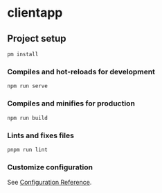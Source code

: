 # clientapp

## Project setup
```
pm install
```

### Compiles and hot-reloads for development
```
npm run serve
```

### Compiles and minifies for production
```
npm run build
```

### Lints and fixes files
```
pnpm run lint
```

### Customize configuration
See [Configuration Reference](https://cli.vuejs.org/config/).
